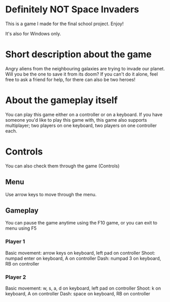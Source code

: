 # Definitely NOT Space Invaders
This is a game I made for the final school project. Enjoy!

It's also for Windows only.

# Short description about the game
Angry aliens from the neighbouring galaxies are trying to invade our planet. Will you be the one to save it from its doom? If you can't do it alone, feel free to ask a friend for help, for there can also be two heroes!

# About the gameplay itself
You can play this game either on a controller or on a keyboard. If you have someone you'd like to play this game with, this game also supports multiplayer; two players on one keyboard, two players on one controller each.

# Controls
You can also check them through the game (Controls)

## Menu
Use arrow keys to move through the menu.

## Gameplay
You can pause the game anytime using the F10 game, or you can exit to menu using F5

### Player 1
Basic movement: arrow keys on keyboard, left pad on controller
Shoot: numpad enter on keyboard, A on controller
Dash: numpad 3 on keyboard, RB on controller

### Player 2
Basic movement: w, s, a, d on keyboard, left pad on controller
Shoot: k on keyboard, A on controller
Dash: space on keyboard, RB on controller
